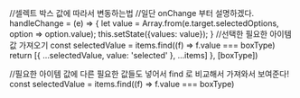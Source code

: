 //셀렉트 박스 값에 따라서 변동하는법
//일단 onChange 부터 설명하겠다.
handleChange = (e) => {
let value = Array.from(e.target.selectedOptions, option => option.value);
this.setState({values: value});
}
//선택한 필요한 아이템 값 가져오기
const selectedValue = items.find((f) => f.value === boxType)
return [{ ...selectedValue, value: 'selected' }, ...items]
}, [boxType])

//필요한 아이템 값에 다른 필요한 값들도 넣어서 find 로 비교해서 가져와서 보여준다!
const selectedValue = items.find((f) => f.value === boxType)
